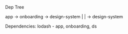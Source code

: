 Dep Tree

app -> onboarding -> design-system
|
| -> design-system

Dependencies:
lodash - app, onboarding, ds
